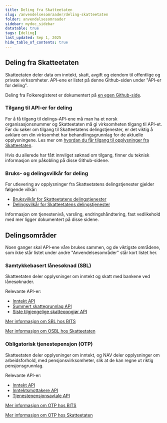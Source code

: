 ```yaml
---
title: Deling fra Skatteetaten
slug: /anvendelsesomraader/deling-skatteetaten
folder: anvendelsesomraader
sidebar: mydoc_sidebar
datatable: true
tags: [deling]
last_updated: Sep 1, 2025
hide_table_of_contents: true
---
```


## Deling fra Skatteetaten

Skatteetaten deler data om inntekt, skatt, avgift og eiendom til offentlige og private virksomheter. API-ene er listet på denne Github-siden under "API-er for deling".

Deling fra Folkeregisteret er dokumentert på [en egen Github-side](https://skatteetaten.github.io/folkeregisteret-api-dokumentasjon/om-tjenestene/).

### Tilgang til API-er for deling

For å få tilgang til delings-API-ene må man ha et norsk organisasjonsnummer og Skatteetaten må gi virksomheten tilgang til API-et. Før du søker om tilgang til Skatteetatens delingstjenester, er det viktig å avklare om din virksomhet har behandlingsgrunnlag for de aktuelle opplysningene. Les mer om [hvordan du får tilgang til opplysninger fra Skatteetaten](https://www.skatteetaten.no/deling/).

Hvis du allerede har fått innvilget søknad om tilgang, finner du teknisk informasjon om påkobling på disse Github-sidene.

### Bruks- og delingsvilkår for deling

For utlevering av opplysninger fra Skatteetatens delingstjenester gjelder følgende vilkår:
* [Bruksvilkår for Skatteetatens delingstjenester](https://www.skatteetaten.no/deling/bruksvilkar-for-delingstjenester/)
* [Delingsvilkår for Skatteetatens delingstjenester](https://www.skatteetaten.no/deling/delingsvilkar/)

Informasjon om tjenestenivå, varsling, endringshåndtering, fast vedlikehold med mer ligger dokumentert på disse sidene.

## Delingsområder

Noen ganger skal API-ene våre brukes sammen, og de viktigste områdene, som ikke står listet under andre "Anvendelsesområder" står kort listet her.

### Samtykkebasert lånesøknad (SBL)

Skatteetaten deler opplysninger om inntekt og skatt med bankene ved lånesøknader.

Relevante API-er:
* [Inntekt API](../api/inntekt.md)
* [Summert skattegrunnlag API](../api/summertskattegrunnlag.md)
* [Siste tilgjengelige skatteoppgjør API](../api/sistetilgjengeligeskatteoppgjoer.md)

[Mer informasjon om SBL hos BITS](https://www.bits.no/dsop-sbl/)

[Mer informasjon om OSBL hos Skatteetaten](https://www.skatteetaten.no/presse/nyhetsrommet/enklere-a-soke-boliglan/)

### Obligatorisk tjenestepensjon (OTP)

Skatteetaten deler opplysninger om inntekt, og NAV deler opplysninger om arbeidsforhold, med pensjonsvirksomheter, slik at de kan regne ut riktig pensjonsgrunnlag.

Relevante API-er:
* [Inntekt API](../api/inntekt.md)
* [Inntektsmottakere API](../api/inntektsmottakere.md)
* [Tjenestepensjonsavtale API](../api/tjenestepensjonsavtale.md)

[Mer informasjon om OTP hos BITS](https://www.google.com/url?sa=t&rct=j&q=&esrc=s&source=web&cd=&cad=rja&uact=8&ved=2ahUKEwjDsO32z7ePAxXoGxAIHcajDhoQFnoECB4QAQ&url=https%3A%2F%2Fdokumentasjon.dsop.no%2Fassets%2FIntroduksjon_til_Data_for_ajourhold_av_OTP_i_privat_sektor_V1.pdf&usg=AOvVaw2I3srqKufQmIfaRF8-IGLp&opi=89978449)

[Mer informasjon om OTP hos Skatteetaten](https://www.skatteetaten.no/bedrift-og-organisasjon/arbeidsgiver/otp---obligatorisk-tjenestepensjon/)
